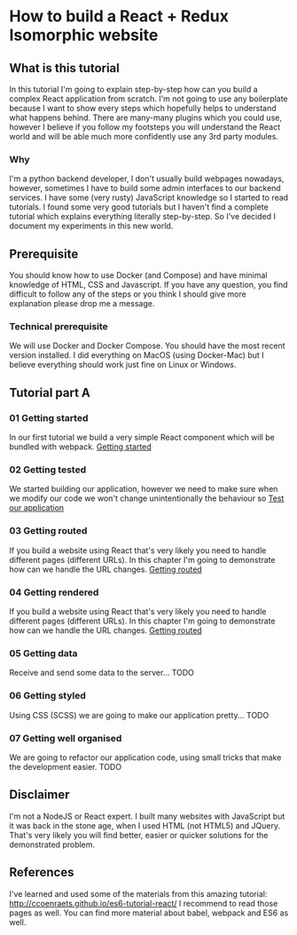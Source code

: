 # How to build a React + Redux Isomorphic website

## What is this tutorial

In this tutorial I'm going to explain step-by-step how can you build a complex
React application from scratch. I'm not going to use any boilerplate because
I want to show every steps which hopefully helps to understand what happens
behind.
There are many-many plugins which you could use, however I believe
if you follow my footsteps you will understand the React world and will
be able much more confidently use any 3rd party modules.

### Why

I'm a python backend developer, I don't usually build webpages nowadays,
however, sometimes I have to build some admin interfaces to our
backend services. I have some (very rusty) JavaScript knowledge so I
started to read tutorials. I found some very good tutorials but I haven't
find a complete tutorial which explains everything literally step-by-step.
So I've decided I document my experiments in this new world.

## Prerequisite

You should know how to use Docker (and Compose) and have minimal knowledge
of HTML, CSS and Javascript.
If you have any question, you find difficult to follow any of the steps or
you think I should give more explanation please drop me a message.

### Technical prerequisite

We will use Docker and Docker Compose. You should have the most recent
version installed. I did everything on MacOS (using Docker-Mac) but I
believe everything should work just fine on Linux or Windows.

## Tutorial part A

### 01 Getting started

In our first tutorial we build a very simple React component which
will be bundled with webpack.
[Getting started](A01-getting-started)

### 02 Getting tested

We started building our application, however we need to make sure
when we modify our code we won't change unintentionally the behaviour so
[Test our application](A02-getting-tested)

### 03 Getting routed

If you build a website using React that's very likely you need to handle
different pages (different URLs). In this chapter I'm going to demonstrate
how can we handle the URL changes.
[Getting routed](A03-getting-routed)

### 04 Getting rendered

If you build a website using React that's very likely you need to handle
different pages (different URLs). In this chapter I'm going to demonstrate
how can we handle the URL changes.
[Getting routed](A03-getting-routed)

### 05 Getting data

Receive and send some data to the server...
TODO

### 06 Getting styled

Using CSS (SCSS) we are going to make our application pretty...
TODO

### 07 Getting well organised

We are going to refactor our application code, using small tricks
that make the development easier.
TODO

## Disclaimer

I'm not a NodeJS or React expert. I built many websites with JavaScript
but it was back in the stone age, when I used HTML (not HTML5) and JQuery.
That's very likely you will find better, easier or quicker solutions for
the demonstrated problem.

## References

I've learned and used some of the materials from this amazing tutorial:
http://ccoenraets.github.io/es6-tutorial-react/ I recommend to read those
pages as well. You can find more material about babel, webpack and ES6 as well.
